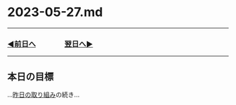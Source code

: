 # 2023-05-27.md
---
### [◀️前日へ](https://github.com/yuasys/chatty-journal/blob/main/2023/05/2023-05-26.md)&emsp;&emsp;&emsp;&emsp;[翌日へ▶️](https://github.com/yuasys/chatty-journal/blob/main/2023/05/2023-05-28.md)
---

## 本日の目標

...[昨日の取り組み](https://github.com/yuasys/chatty-journal/blob/main/2023/05/2023-05-26.md)の続き...  



